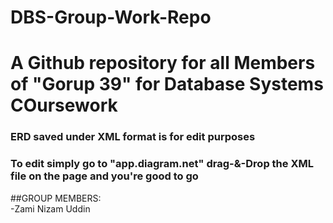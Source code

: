 # DBS-Group-Work-Repo
# A Github repository for all Members of "Gorup 39" for Database Systems COursework
### ERD saved under XML format is for edit purposes
### To edit simply go to "app.diagram.net" drag-&-Drop the XML file on the page and you're good to go
##GROUP MEMBERS: <br />
-Zami Nizam Uddin
